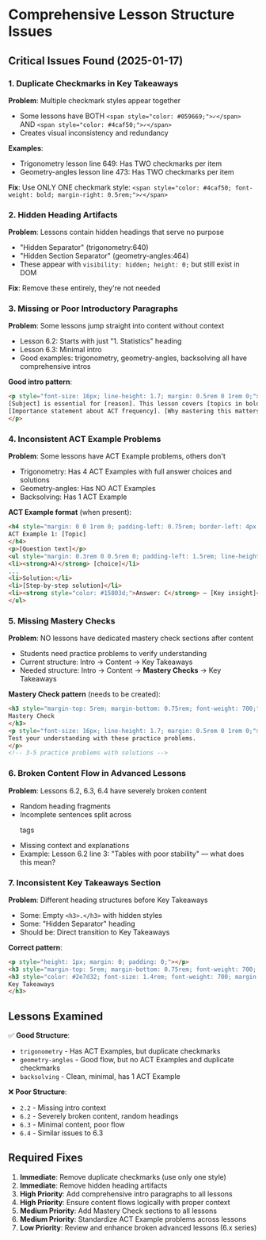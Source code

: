 # Comprehensive Lesson Structure Issues

## Critical Issues Found (2025-01-17)

### 1. Duplicate Checkmarks in Key Takeaways
**Problem**: Multiple checkmark styles appear together
- Some lessons have BOTH `<span style="color: #059669;">✓</span>` AND `<span style="color: #4caf50;">✓</span>`
- Creates visual inconsistency and redundancy

**Examples**:
- Trigonometry lesson line 649: Has TWO checkmarks per item
- Geometry-angles lesson line 473: Has TWO checkmarks per item

**Fix**: Use ONLY ONE checkmark style: `<span style="color: #4caf50; font-weight: bold; margin-right: 0.5rem;">✓</span>`

### 2. Hidden Heading Artifacts
**Problem**: Lessons contain hidden headings that serve no purpose
- "Hidden Separator" (trigonometry:640)
- "Hidden Section Separator" (geometry-angles:464)
- These appear with `visibility: hidden; height: 0;` but still exist in DOM

**Fix**: Remove these entirely, they're not needed

### 3. Missing or Poor Introductory Paragraphs
**Problem**: Some lessons jump straight into content without context
- Lesson 6.2: Starts with just "1. Statistics" heading
- Lesson 6.3: Minimal intro
- Good examples: trigonometry, geometry-angles, backsolving all have comprehensive intros

**Good intro pattern**:
```html
<p style="font-size: 16px; line-height: 1.7; margin: 0.5rem 0 1rem 0;">
[Subject] is essential for [reason]. This lesson covers [topics in bold with underline styling].
[Importance statement about ACT frequency]. [Why mastering this matters].
</p>
```

### 4. Inconsistent ACT Example Problems
**Problem**: Some lessons have ACT Example problems, others don't
- Trigonometry: Has 4 ACT Examples with full answer choices and solutions
- Geometry-angles: Has NO ACT Examples
- Backsolving: Has 1 ACT Example

**ACT Example format** (when present):
```html
<h4 style="margin: 0 0 1rem 0; padding-left: 0.75rem; border-left: 4px solid #b91c1c; color: #000000; font-weight: 700;">
ACT Example 1: [Topic]
</h4>
<p>[Question text]</p>
<ul style="margin: 0.3rem 0 0.5rem 0; padding-left: 1.5rem; line-height: 1.5;">
<li><strong>A)</strong> [choice]</li>
...
<li>Solution:</li>
<li>[Step-by-step solution]</li>
<li><strong style="color: #15803d;">Answer: C</strong> — [Key insight]</li>
</ul>
```

### 5. Missing Mastery Checks
**Problem**: NO lessons have dedicated mastery check sections after content
- Students need practice problems to verify understanding
- Current structure: Intro → Content → Key Takeaways
- Needed structure: Intro → Content → **Mastery Checks** → Key Takeaways

**Mastery Check pattern** (needs to be created):
```html
<h3 style="margin-top: 5rem; margin-bottom: 0.75rem; font-weight: 700;">
Mastery Check
</h3>
<p style="font-size: 16px; line-height: 1.7; margin: 0.5rem 0 1rem 0;">
Test your understanding with these practice problems.
</p>
<!-- 3-5 practice problems with solutions -->
```

### 6. Broken Content Flow in Advanced Lessons
**Problem**: Lessons 6.2, 6.3, 6.4 have severely broken content
- Random heading fragments
- Incomplete sentences split across <p> tags
- Missing context and explanations
- Example: Lesson 6.2 line 3: "Tables with poor stability" — what does this mean?

### 7. Inconsistent Key Takeaways Section
**Problem**: Different heading structures before Key Takeaways
- Some: Empty `<h3>.</h3>` with hidden styles
- Some: "Hidden Separator" heading
- Should be: Direct transition to Key Takeaways

**Correct pattern**:
```html
<p style="height: 1px; margin: 0; padding: 0;"></p>
<h3 style="margin-top: 5rem; margin-bottom: 0.75rem; font-weight: 700; visibility: hidden; height: 0; margin: 0; padding: 0; overflow: hidden;">.</h3>
<h3 style="color: #2e7d32; font-size: 1.4rem; font-weight: 700; margin: 3rem 0 1.5rem 0;">
Key Takeaways
</h3>
```

## Lessons Examined

✅ **Good Structure**:
- `trigonometry` - Has ACT Examples, but duplicate checkmarks
- `geometry-angles` - Good flow, but no ACT Examples and duplicate checkmarks
- `backsolving` - Clean, minimal, has 1 ACT Example

❌ **Poor Structure**:
- `2.2` - Missing intro context
- `6.2` - Severely broken content, random headings
- `6.3` - Minimal content, poor flow
- `6.4` - Similar issues to 6.3

## Required Fixes

1. **Immediate**: Remove duplicate checkmarks (use only one style)
2. **Immediate**: Remove hidden heading artifacts
3. **High Priority**: Add comprehensive intro paragraphs to all lessons
4. **High Priority**: Ensure content flows logically with proper context
5. **Medium Priority**: Add Mastery Check sections to all lessons
6. **Medium Priority**: Standardize ACT Example problems across lessons
7. **Low Priority**: Review and enhance broken advanced lessons (6.x series)
